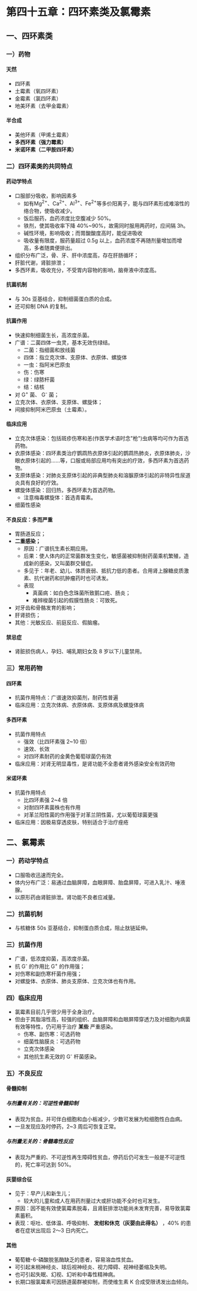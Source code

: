 # 第四十五章：四环素类及氯霉素

## 一、四环素类

### 一）药物

#### 天然

- 四环素
- 土霉素（氧四环素）
- 金霉素（氯四环素）
- 地美环素（去甲金霉素）

#### 半合成

- 美他环素（甲烯土霉素）
- **多西环素（强力霉素）**
- **米诺环素（二甲胺四环素）**

### 二）四环素类的共同特点

#### 药动学特点

- 口服部分吸收，影响因素多
  - 如有Mg<sup>2+</sup>、Ca<sup>2+</sup>、Al<sup>3+</sup>、Fe<sup>2+</sup>等多价阳离子，能与四环素形成难溶性的络合物，使吸收减少。
  - 饭后服药，血药浓度比空腹减少 50%。
  - 铁剂，使其吸收率下降 40%~90%，故需同时服用两药时，应间隔 3h。
  - 碱性环境，影响吸收；而胃酸酸度高时，能促进吸收
  - 吸收量有限度，服药量超过 0.5g 以上，血药浓度不再随剂量增加而增高，多者随粪便排出。
- 组织分布广泛，骨、牙、肝中浓度高，存在肝肠循环；
- 肝脏代谢，肾脏排泄；
- 多西环素，吸收充分，不受胃内容物的影响，脑脊液中浓度高。

#### 抗菌机制

- 与 30s 亚基结合，抑制细菌蛋白质的合成。
- 还可抑制 DNA 的复制。

#### 抗菌作用

- 快速抑制细菌生长，高浓度杀菌。
- 广谱：二菌四体一虫灵，基本无效伤绿结。
  - 二菌：指细菌和放线菌
  - 四体：指立克次体、支原体、衣原体、螺旋体
  - 一虫：指阿米巴原虫
  - 伤：伤寒
  - 绿：绿脓杆菌
  - 结：结核
- 对 G<sup>+</sup> 菌、 G<sup>-</sup> 菌；
- 立克次体、衣原体、支原体、螺旋体；
- 间接抑制阿米巴原虫（土霉素）。

#### 临床应用

- 立克次体感染：包括斑疹伤寒和恙(作医学术语时念"枪")虫病等均可作为首选药物。
- 衣原体感染：四环素类治疗鹦鹉热衣原体引起的鹦鹉热肺炎，衣原体肺炎，沙眼衣原体引起的……等，口服或局部应用均有突出的疗效，多西环素为首选药物。
- 支原体感染：对肺炎支原体引起的非典型肺炎和溶脲原体引起的非特异性尿道炎具有良好的疗效。
- 螺旋体感染：回归热，多西环素为首选药物。
  - 注意梅毒螺旋体：首选青霉素。
- 细菌性感染

#### 不良反应：多而严重

- 胃肠道反应；
- **二重感染；**
  - 原因：广谱抗生素长期应用。
  - 后果：使人体内的正常菌群发生变化，敏感菌被抑制耐药菌乘机繁殖，造成新的感染，又叫菌群交替症。
  - 多见于：年老、幼儿、体质衰弱、抵抗力低的患者。合用肾上腺糖皮质激素、抗代谢药和抗肿瘤药时也可诱发。
  - 表现
    - 真菌病：如白色念珠菌所致鹅口疮、肠炎；
    - 难辨梭菌引起的假膜性肠炎：可致死。
- 对牙齿和骨骼发育的影响；
- 肝肾损伤；
- 其他：光敏反应、前庭反应、假脑瘤。

#### 禁忌症

- 肾脏损伤病人，孕妇、哺乳期妇女及 8 岁以下儿童禁用。

### 三）常用药物

#### 四环素

- 抗菌作用特点：广谱速效抑菌剂，耐药性普遍
- 临床应用：立克次体病、衣原体病、支原体病及螺旋体病

#### 多西环素

- 抗菌作用特点
  - 强效（比四环素强 2\~10 倍）
  - 速效、长效
  - 对四环素耐药的金黄色葡萄球菌仍有效
- 临床应用：对肾无明显毒性，是肾功能不全患者肾外感染安全有效药物

#### 米诺环素

- 抗菌作用特点
  - 比四环素强 2~4 倍
  - 对耐四环素菌株也有作用
  - 对革兰阳性菌的作用强于对革兰阴性菌，尤以葡萄球菌更强
- 临床应用：因极易穿透皮肤，特别适合于治疗痤疮

## 二、氯霉素

### 一）药动学特点

- 口服吸收迅速而完全。
- 体内分布广泛：易通过血脑屏障，血眼屏障、胎盘屏障，可进入乳汁、唾液腺。
- 以原形药由肾脏排泄。肾功能不良者应减量。

### 二）抗菌机制

- 与核糖体 50s 亚基结合，抑制蛋白质合成，阻止肽链延伸。

### 三）抗菌作用

- 广谱，低浓度抑菌，高浓度杀菌。
- 抗 G<sup>-</sup> 的作用比 G<sup>+</sup> 的作用强；
- 对伤寒和副伤寒杆菌作用强；
- 对螺旋体、衣原体、肺炎支原体、立克次体也有作用。

### 四）临床应用

- 氯霉素目前几乎很少用于全身治疗。
- 但由于其脂溶性高，较强的组织、血脑屏障和血眼屏障穿透力及对细胞内病菌有效等特性，仍可用于治疗 **某些** 严重感染。
  - 伤寒、副伤寒：可选药物
  - 细菌性脑膜炎：可选药物
  - 立克次体感染
  - 其他抗生素无效的 G<sup>-</sup> 杆菌感染。

### 五）不良反应

#### 骨髓抑制

##### 与剂量有关的：可逆性骨髓抑制

- 表现为贫血，并可伴白细胞和血小板减少，少数可发展为粒细胞性白血病。
- 一旦发现应及时停药，2~3 周后可恢复正常。

##### 与剂量无关的：骨髓毒性反应

- 表现为严重的、不可逆性再生障碍性贫血，停药后仍可发生一般是不可逆性的，死亡率可达到 50%。

#### 灰婴综合征

- 见于：早产儿和新生儿；
  - 较大的儿童和成人在用药剂量过大或肝功能不全时也可发生。
- 原因：因不能有效使氯霉素脱毒，且肾脏排泄功能尚未发育完善，易导致氯霉素蓄积。
- 表现：呕吐、低体温、呼吸抑制、 **发绀和休克（灰婴由此得名）** ，40% 的患者在症状出现后 2～3 日内死亡。

#### 其他

- 葡萄糖-6-磷酸脱氢酶缺乏的患者，容易溶血性贫血。
- 可引起末梢神经炎、球后视神经炎、视力障碍、视神经萎缩及失明。
- 也可引起失眠、幻视、幻听和中毒性精神病。
- 长期口服氯霉素可因肠道菌群被抑制，而使维生素 K 合成受限诱发出血倾向。